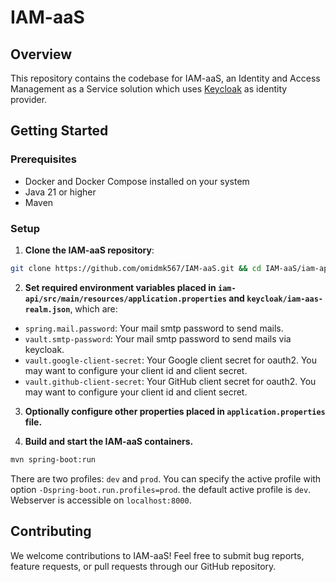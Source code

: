 # IAM-aaS
## Overview
This repository contains the codebase for IAM-aaS, an Identity and Access Management as a Service solution which uses [Keycloak](https://keycloak.org) as identity provider.
## Getting Started
### Prerequisites
- Docker and Docker Compose installed on your system
- Java 21 or higher
- Maven

### Setup

1. **Clone the IAM-aaS repository**:
```bash
git clone https://github.com/omidmk567/IAM-aaS.git && cd IAM-aaS/iam-api
```

2. **Set required environment variables placed in `iam-api/src/main/resources/application.properties` and `keycloak/iam-aas-realm.json`**, which are:

- `spring.mail.password`: Your mail smtp password to send mails.
- `vault.smtp-password`: Your mail smtp password to send mails via keycloak.
- `vault.google-client-secret`: Your Google client secret for oauth2. You may want to configure your client id and client secret.
- `vault.github-client-secret`: Your GitHub client secret for oauth2. You may want to configure your client id and client secret.

3. **Optionally configure other properties placed in `application.properties` file.**

4. **Build and start the IAM-aaS containers.**
```bash
mvn spring-boot:run
```
There are two profiles: `dev` and `prod`. You can specify the active profile with option `-Dspring-boot.run.profiles=prod`. the default active profile is `dev`.
Webserver is accessible on `localhost:8000`.

## Contributing
We welcome contributions to IAM-aaS! Feel free to submit bug reports, feature requests, or pull requests through our GitHub repository.


